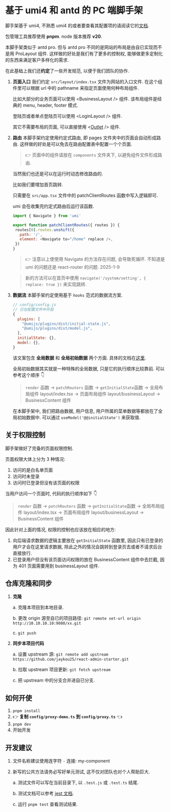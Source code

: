 # 基于 umi4 和 antd 的 PC 端脚手架

脚手架基于 umi4, 不熟悉 umi4 的或者要查看其配置项的请阅读它的[文档](https://umijs.org/docs/guides/getting-started).

包管理工具推荐使用 **pnpm**. node 版本推荐 **v20**.

本脚手架类似于 antd pro. 但与 antd pro 不同的是网站的布局是由自已实现而不是用 ProLayout 组件. 这样做的好处是我们有了更多的控制权, 能够做更多定制化的东西来满足客户多样化的需求.

在此基础上我们还**约定**了一些开发规范, 以便于我们团队的协作.

1. **页面入口**
    我们约定 `src/layout/index.tsx` 文件为网站的入口文件. 在这个组件里可以根据 url 中的 pathname 来指定页面使用何种布局组件.
   
    比如大部分的业务页面可以使用 \<BusinessLayout /> 组件. 该布局组件是经典的 menu, header, footer 模式.
   
    登陆页或者单点登陆页可以使用 \<LoginLayout /> 组件.
   
    其它不需要布局的页面, 可以直接使用 \<[Outlet](https://umijs.org/docs/guides/routes#routes) /> 组件.
   
2. **路由**
   本脚手架约定使用约定式路由, 即 pages 文件夹中的页面会自动形成路由. 这样做的好处是可以免去在路由配置表中配置一个个页面.

   > 👉 页面中的组件请放在 `components` 文件夹下, 以避免组件文件形成路由.
   
   当然我们也还是可以在运行时动态修改路由的. 
   
   比如我们要增加首页跳转.
   
   只需要在 `src/app.tsx` 文件中的 patchClientRoutes 函数中写入逻辑即可.
   
   umi 会在收集完约定式路由后运行该函数.
   
   ```js
   import { Navigate } from 'umi'

   export function patchClientRoutes({ routes }) {
    routes[0].routes.unshift({
      path: '/',
      element: <Navigate to="/home" replace />,
    })
   }
   ```
   > 👉 注意以上使使用 Navigate 的方法存在问题, 会导致死循环. 不知道是 umi 的问题还是 react-router 的问题. 2025-1-9

   > 新的方法可以在首页中使用 `navigate('/system/setting', { replace: true })` 来实现跳转.

3. **数据流**
   本脚手架约定使用基于 `hooks` 范式的数据流方案.
   
   ```js
   // config/config.js
   // 已在配置文件中开启
   {
     plugins: [
       "@umijs/plugins/dist/initial-state.js",
       "@umijs/plugins/dist/model.js",
     ],
     initialState: {},
     model: {},
   }
   ```

   该文案包含 **全局数据** 和 **全局初始数据** 两个方面. 具体的文档在[这里](https://umijs.org/docs/max/data-flow#%E5%BC%80%E5%A7%8B%E4%BD%BF%E7%94%A8).
   
   全局初始数据其实就是一种特殊的全局数据, 只是它的执行顺序比较靠前. 可以参考这个顺序 👇
   
   > `render` 函数 -> `patchRouters` 函数 -> `getInitialState`函数 -> 全局布局组件 layout/index.tsx -> 页面布局组件 layout/businessLayout -> BusinessContent 组件
   
   在本脚手架中, 我们把路由数据, 用户信息, 用户所属的菜单数据等都放在了全局初始数据中. 可以通过 `useModel('@@initialState')` 来获取值.
   
## 关于权限控制

脚手架做好了完备的页面权限控制.

页面权限大体上分为 3 种情况:

1. 访问的是白名单页面
2. 访问时未登录
3. 访问时已登录但没有该页面的权限

当用户访问一个页面时, 代码的执行顺序如下 👇
> `render` 函数 -> `patchRouters` 函数 -> `getInitialState`函数 -> 全局布局组件 layout/index.tsx -> 页面布局组件 layout/businessLayout -> BusinessContent 组件

因此针对上面的情况, 权限的控制也应该放在相应的地方:

1. 向后端请求数据的逻辑主要放在 `getInitialState` 函数里, 因此只有已登录的用户才会在这里请求数据, 除此之外的情况会跳转到登录页去或者不请求后台直接放行.
2. 已登录用户但没有该页面访问权限的放在 BusinessContent 组件中去拦截, 因为 401 页面需要用到 businessLayout 组件.

## 仓库克隆和同步

1. **克隆**

    a. 克隆本项目到本地目录.

    b. 更改 origin 源至自已的项目路径: `git remote set-url origin http://10.10.10.10:9080/xx.git`

    c. `git push`

2. **同步本项目代码**

    a. 设置 upstream 源: `git remote add upstream https://github.com/jaykou25/react-admin-starter.git`

    b. 拉取 upstream 项目更新: `git fetch upstream`

    c. 把 upstream 中的分支合并进自已分支.

## 如何开使

1. `pnpm install`
2. 👉 **复制 `config/proxy-demo.ts` 到 `config/proxy.ts`** 👈
3. `pnpm dev`
4. 开始开发

## 开发建议

1. 文件名称建议使用连字符 `-` 连接: my-component
2. 新写的公共方法请务必写好单元测试, 这不仅对团队也对个人帮助巨大.

    a. 测试文件可以写在当前目录下, 以 `.test.js` 或 `.test.ts` 结尾.

    b. 测试文档可以参考 [jest 文档](https://jestjs.io/zh-Hans/docs/using-matchers).

    c. 运行 `pnpm test` 查看测试结果.
